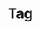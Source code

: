 ---
title: "Tag"
layout: tags
permalink: /tags/
author_profile: true
sidebar_main: true
classes: wide
---